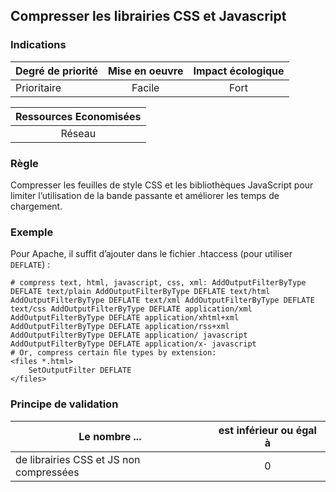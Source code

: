 ## Compresser les librairies CSS et Javascript
### Indications
| Degré de priorité |      Mise en oeuvre       |  Impact écologique    | 
|-------------------|:-------------------------:|:---------------------:|
|  Prioritaire      |  Facile                   |    Fort               | 


|Ressources Economisées                                      |
|:----------------------------------------------------------:|
| Réseau  |

### Règle
Compresser les feuilles de style CSS et les bibliothèques JavaScript pour limiter l’utilisation de la bande passante et améliorer les temps de chargement.

### Exemple
Pour Apache, il suffit d’ajouter dans le fichier .htaccess (pour utiliser `DEFLATE`) :
```apacheconf
# compress text, html, javascript, css, xml: AddOutputFilterByType DEFLATE text/plain AddOutputFilterByType DEFLATE text/html AddOutputFilterByType DEFLATE text/xml AddOutputFilterByType DEFLATE text/css AddOutputFilterByType DEFLATE application/xml AddOutputFilterByType DEFLATE application/xhtml+xml AddOutputFilterByType DEFLATE application/rss+xml AddOutputFilterByType DEFLATE application/ javascript
AddOutputFilterByType DEFLATE application/x- javascript
# Or, compress certain ﬁle types by extension:
<files *.html>
    SetOutputFilter DEFLATE
</files>
```

### Principe de validation

| Le nombre ...     | est inférieur ou égal à   |  
|-------------------|:-------------------------:|
| de librairies CSS et JS non compressées  |  0 |
